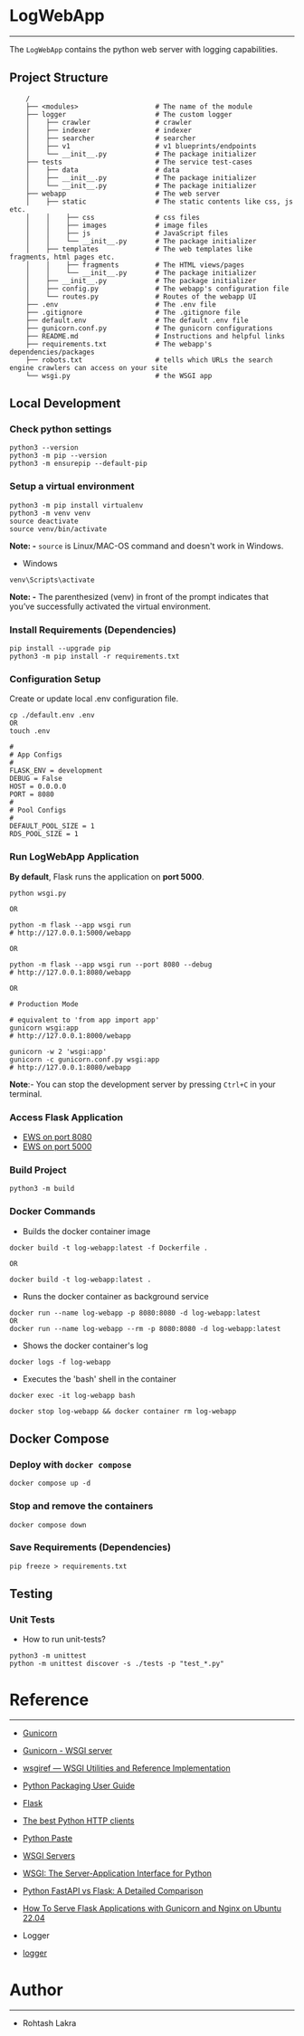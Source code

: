 # LogWebApp

---

The ```LogWebApp``` contains the python web server with logging capabilities.


## Project Structure
```
    /
    ├── <modules>                   # The name of the module
    ├── logger                      # The custom logger
    │    ├── crawler                # crawler
    │    ├── indexer                # indexer
    │    ├── searcher               # searcher
    │    ├── v1                     # v1 blueprints/endpoints
    │    └── __init__.py            # The package initializer
    ├── tests                       # The service test-cases
    │    ├── data                   # data
    │    ├── __init__.py            # The package initializer
    │    └── __init__.py            # The package initializer
    ├── webapp                      # The web server
    │    ├── static                 # The static contents like css, js etc.
    │    │    ├── css               # css files
    │    │    ├── images            # image files
    │    │    ├── js                # JavaScript files
    │    │    └── __init__.py       # The package initializer
    │    ├── templates              # The web templates like fragments, html pages etc.
    │    │    ├── fragments         # The HTML views/pages
    │    │    └── __init__.py       # The package initializer
    │    ├── __init__.py            # The package initializer
    │    ├── config.py              # The webapp's configuration file
    │    └── routes.py              # Routes of the webapp UI
    ├── .env                        # The .env file
    ├── .gitignore                  # The .gitignore file
    ├── default.env                 # The default .env file
    ├── gunicorn.conf.py            # The gunicorn configurations
    ├── README.md                   # Instructions and helpful links
    ├── requirements.txt            # The webapp's dependencies/packages
    ├── robots.txt                  # tells which URLs the search engine crawlers can access on your site
    └── wsgi.py                     # the WSGI app
```

## Local Development

### Check python settings
```shell
python3 --version
python3 -m pip --version
python3 -m ensurepip --default-pip
```

### Setup a virtual environment

```
python3 -m pip install virtualenv
python3 -m venv venv
source deactivate
source venv/bin/activate
```

**Note: -**
```source``` is Linux/MAC-OS command and doesn't work in Windows.

- Windows
```shell
venv\Scripts\activate
```

**Note: -**
The parenthesized (venv) in front of the prompt indicates that you’ve successfully activated the virtual environment.


### Install Requirements (Dependencies)

```
pip install --upgrade pip
python3 -m pip install -r requirements.txt
```

### Configuration Setup

Create or update local .env configuration file.

```shell
cp ./default.env .env
OR
touch .env

#
# App Configs
#
FLASK_ENV = development
DEBUG = False
HOST = 0.0.0.0
PORT = 8080
#
# Pool Configs
#
DEFAULT_POOL_SIZE = 1
RDS_POOL_SIZE = 1
```


### Run LogWebApp Application

**By default**, Flask runs the application on **port 5000**.


```shell
python wsgi.py

OR

python -m flask --app wsgi run
# http://127.0.0.1:5000/webapp

OR

python -m flask --app wsgi run --port 8080 --debug
# http://127.0.0.1:8080/webapp

OR

# Production Mode

# equivalent to 'from app import app'
gunicorn wsgi:app
# http://127.0.0.1:8000/webapp

gunicorn -w 2 'wsgi:app'
gunicorn -c gunicorn.conf.py wsgi:app
# http://127.0.0.1:8080/webapp
```

**Note**:- You can stop the development server by pressing ```Ctrl+C``` in your terminal.

### Access Flask Application
- [EWS on port 8080](http://127.0.0.1:8080/posts)
- [EWS on port 5000](http://127.0.0.1:5000/posts)


### Build Project
```shell
python3 -m build
```


### Docker Commands

- Builds the docker container image
```shell
docker build -t log-webapp:latest -f Dockerfile .

OR

docker build -t log-webapp:latest .
```

- Runs the docker container as background service
```shell
docker run --name log-webapp -p 8080:8080 -d log-webapp:latest
OR
docker run --name log-webapp --rm -p 8080:8080 -d log-webapp:latest
```

- Shows the docker container's log
```shell
docker logs -f log-webapp
```

- Executes the 'bash' shell in the container
```shell
docker exec -it log-webapp bash
```

```shell
docker stop log-webapp && docker container rm log-webapp
```


## Docker Compose

### Deploy with ```docker compose```
```shell
docker compose up -d
```

### Stop and remove the containers
```shell
docker compose down
```


### Save Requirements (Dependencies)
```shell
pip freeze > requirements.txt
```


## Testing

### Unit Tests

- How to run unit-tests?

```shell
python3 -m unittest
python -m unittest discover -s ./tests -p "test_*.py"
```



# Reference

---

- [Gunicorn](https://flask.palletsprojects.com/en/3.0.x/deploying/gunicorn/)
- [Gunicorn - WSGI server](https://docs.gunicorn.org/en/latest/index.html)
- [wsgiref — WSGI Utilities and Reference Implementation](https://docs.python.org/3/library/wsgiref.html)
- [Python Packaging User Guide](https://packaging.python.org/en/latest/)
- [Flask](https://flask.palletsprojects.com/en/3.0.x/)
- [The best Python HTTP clients](https://www.scrapingbee.com/blog/best-python-http-clients/)
- [Python Paste](https://pythonpaste.readthedocs.io/en/latest/index.html)
- [WSGI Servers](https://www.fullstackpython.com/wsgi-servers.html)
- [WSGI: The Server-Application Interface for Python](https://www.toptal.com/python/pythons-wsgi-server-application-interface)
- [Python FastAPI vs Flask: A Detailed Comparison](https://www.turing.com/kb/fastapi-vs-flask-a-detailed-comparison)
- [How To Serve Flask Applications with Gunicorn and Nginx on Ubuntu 22.04](https://www.digitalocean.com/community/tutorials/how-to-serve-flask-applications-with-gunicorn-and-nginx-on-ubuntu-22-04)

- Logger
- [logger](https://replit.com/@pgorecki/request-logger?v=1#main.py)



# Author

---

- Rohtash Lakra

